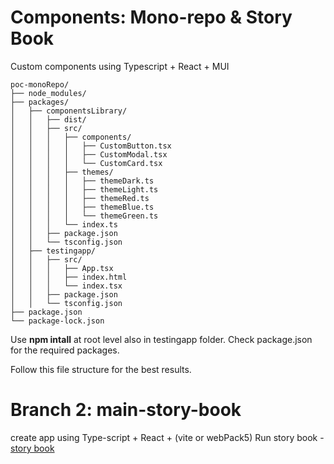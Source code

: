 # Components: Mono-repo & Story Book
Custom components using Typescript + React + MUI
```
poc-monoRepo/
├── node_modules/
├── packages/
│   ├── componentsLibrary/
│   │   ├── dist/
│   │   ├── src/
│   │   │   ├── components/
│   │   │   │   ├── CustomButton.tsx
│   │   │   │   ├── CustomModal.tsx
│   │   │   │   └── CustomCard.tsx
│   │   │   ├── themes/
│   │   │   │   ├── themeDark.ts
│   │   │   │   ├── themeLight.ts
│   │   │   │   ├── themeRed.ts
│   │   │   │   ├── themeBlue.ts
│   │   │   │   └── themeGreen.ts
│   │   │   └── index.ts
│   │   ├── package.json
│   │   └── tsconfig.json
│   ├── testingapp/
│   │   ├── src/
│   │   │   ├── App.tsx
│   │   │   ├── index.html
│   │   │   └── index.tsx
│   │   ├── package.json
│   │   └── tsconfig.json
├── package.json
└── package-lock.json
```
Use **npm intall** at root level also in testingapp folder.
Check package.json for the required packages.

Follow this file structure for the best results.

# Branch 2: main-story-book
create app using Type-script + React + (vite or webPack5)
Run story book - [story book](https://storybook.js.org/docs/get-started/install)
